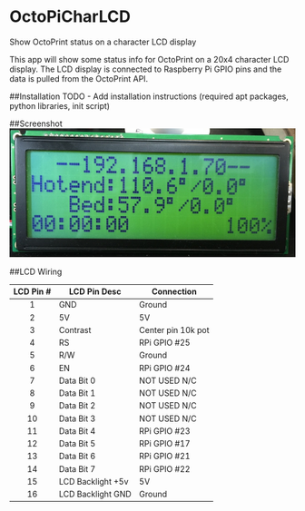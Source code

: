 # OctoPiCharLCD
Show OctoPrint status on a character LCD display

This app will show some status info for OctoPrint on a 20x4 character LCD display. The LCD display is connected to Raspberry Pi GPIO pins and the data is pulled from the OctoPrint API.

##Installation
TODO - Add installation instructions (required apt packages, python libraries, init script)

##Screenshot
![Screenshot](screenshot.jpg)

##LCD Wiring

LCD Pin # | LCD Pin Desc | Connection
:---------: |------------|-----------
1         | GND          | Ground
2         | 5V           | 5V
3         | Contrast     | Center pin 10k pot
4         | RS           | RPi GPIO #25
5         | R/W          | Ground
6         | EN           | RPi GPIO #24
7         | Data Bit 0   | NOT USED N/C
8         | Data Bit 1   | NOT USED N/C
9         | Data Bit 2   | NOT USED N/C
10        | Data Bit 3   | NOT USED N/C
11        | Data Bit 4   | RPi GPIO #23
12        | Data Bit 5   | RPi GPIO #17
13        | Data Bit 6   | RPi GPIO #21
14        | Data Bit 7   | RPi GPIO #22
15        | LCD Backlight +5v   | 5V
16        | LCD Backlight GND | Ground
